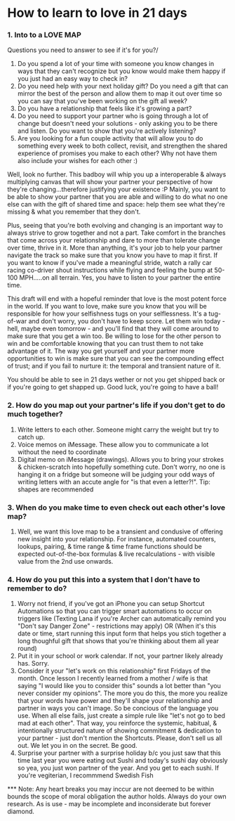 # How to learn to love in 21 days


### 1. Into to a LOVE MAP
Questions you need to answer to see if it's for you?/
1. Do you spend a lot of your time with someone you know changes in ways that they can't recognize but you know would make them happy if you just had an easy way to check in?
2. Do you need help with your next holiday gift? Do you need a gift that can mirror the best of the person and allow them to map it out over time so you can say that you've been working on the gift all week?
3. Do you have a relationship that feels like it's growing a part?
4. Do you need to support your partner who is going through a lot of change but doesn't need your solutions - only asking you to be there and listen. Do you want to show that you're actively listening?
5. Are you looking for a fun couple activity that will allow you to do something every week to both collect, revisit, and strengthen the shared experience of promises you make to each other? Why not have them also include your wishes for each other :)

Well, look no further. This badboy will whip you up a interoperable & always multiplying canvas that will show your partner your perspective of how they're changing...therefore justifying your existence :P Mainly, you want to be able to show your partner that you are able and willing to do what no one else can with the gift of shared time and space: help them see what they're missing & what you remember that they don't.

Plus, seeing that you're both evolving and changing is an important way to always strive to grow together and not a part. Take comfort in the branches that come across your relationship and dare to more than tolerate change over time, thrive in it. More than anything, it's your job to help your partner navigate the track so make sure that you know you have to map it first. If you want to know if you've made a meaningful stride, watch a rally car racing co-driver shout instructions while flying and feeling the bump at 50-100 MPH.....on all terrain. Yes, you have to listen to your partner the entire time.

This draft will end with a hopeful reminder that love is the most potent force in the world. If you want to love, make sure you know that you will be responsible for how your selfishness tugs on your selflessness. It's a tug-of-war and don't worry, you don't have to keep score. Let them win today - hell, maybe even tomorrow - and you'll find that they will come around to make sure that you get a win too. Be willing to lose for the other person to win and be comfortable knowing that you can trust them to not take advantage of it. The way you get yourself and your partner more opportunities to win is make sure that you can see the compounding effect of trust; and if you fail to nurture it: the temporal and transient nature of it.

You should be able to see in 21 days wether or not you get shipped back or if you're going to get shapped up. Good luck, you're going to have a ball!

### 2. How do you map out your partner's life if you don't get to do much together?
1. Write letters to each other. Someone might carry the weight but try to catch up.
2. Voice memos on iMessage. These allow you to communicate a lot without the need to coordinate
3. Digital memo on iMessage (drawings). Allows you to bring your strokes & chicken-scratch into hopefully something cute. Don't worry, no one is hanging it on a fridge but someone will be judging your odd ways of writing letters with an accute angle for "is that even a letter?!". Tip: shapes are recommended

### 3. When do you make time to even check out each other's love map?
1. Well, we want this love map to be a transient and condusive of offering new insight into your relationship. For instance, automated counters, lookups, pairing, & time range & time frame functions should be expected out-of-the-box formulas & live recalculations - with visible value from the 2nd use onwards.

### 4. How do you put this into a system that I don't have to remember to do?
1. Worry not friend, if you've got an iPhone you can setup Shortcut Automations so that you can trigger smart automations to occur on triggers like (Texting Lana if you're Archer can automatically remind you "Don't say Danger Zone" - restrictions may apply) OR (When it's this date or time, start running this input form that helps you stich together a long thoughful gift that shows that you're thinking about them all year round)
2. Put it in your school or work calendar. If not, your partner likely already has. Sorry.
3. Consider it your "let's work on this relationship" first Fridays of the month. Once lesson I recently learned from a mother / wife is that saying "I would like you to consider this" sounds a lot better than "you never consider my opinions". The more you do this, the more you realize that your words have power and they'll shape your relationship and partner in ways you can't image. So be concious of the language you use. When all else fails, just create a simple rule like "let's not go to bed mad at each other". That way, you reinforce the systemic, habitual, & intentionally structured nature of showing commitment & dedication to your partner - just don't mention the Shortcuts. Please, don't sell us all out. We let you in on the secret. Be good.
4. Surprise your partner with a surprise holiday b/c you just saw that this time last year you were eating out Sushi and today's sushi day obviously so yea, you just won partner of the year. And you get to each sushi. If you're vegiterian, I recommmend Swedish Fish


*** Note: Any heart breaks you may inccur are not deemed to be within bounds the scope of moral obligation the author holds. Always do your own research. As is use - may be incomplete and inconsiderate but forever diamond.
